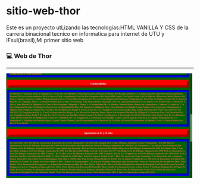 # sitio-web-thor
Este es un proyecto utLizando las tecnologias:HTML VANILLA Y CSS de la carrera binacional tecnico en informatica para internet de UTU y IFsul(brasil),Mi primer sitio web


### :computer: Web  de Thor
----------------------------------
<img src="actividad final-thor/thor-captura.png" width="500px" />
